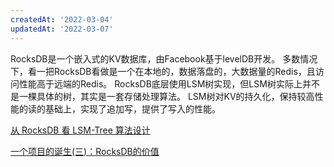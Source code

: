 ```yaml
---
createdAt: '2022-03-04'
updatedAt: '2022-03-07'
---
```


RocksDB是一个嵌入式的KV数据库，由Facebook基于levelDB开发。
多数情况下，看一把RocksDB看做是一个在本地的，数据落盘的，大数据量的Redis，且访问性能高于远端的Redis。
RocksDB底层使用LSM树实现，但LSM树实际上并不是一棵具体的树，其实是一套存储处理算法。
LSM树对KV的持久化，保持较高性能的读的基础上，实现了追加写，提供了写入的性能。

<!--more-->

[从 RocksDB 看 LSM-Tree 算法设计](https://segmentfault.com/a/1190000041198407)

[一个项目的诞生(三)：RocksDB的价值](https://flynx.dev/rocksdb/)
